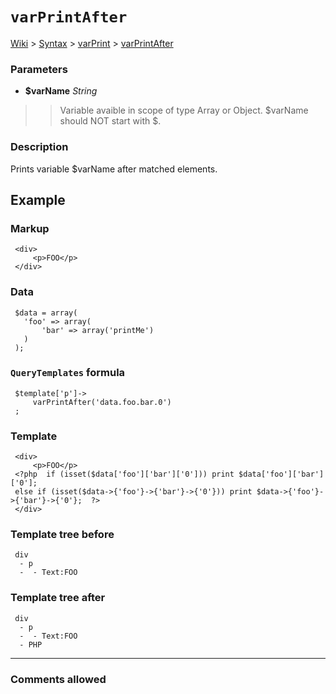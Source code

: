 # `varPrintAfter` #
[Wiki](http://code.google.com/p/querytemplates/w/list) > [Syntax](Syntax.md) > [varPrint](varPrintSyntax.md) > [varPrintAfter](varPrintAfterMethodPHP.md)
### Parameters ###
  * **$varName** _String_
> > Variable avaible in scope of type Array or Object.  $varName should NOT start with $.


### Description ###
Prints variable $varName after matched elements.


## Example ##


### Markup ###
```
 <div>
     <p>FOO</p>
 </div>

```
### Data ###
```
 $data = array(
   'foo' => array(
       'bar' => array('printMe')
   )
 );

```
### `QueryTemplates` formula ###
```
 $template['p']->
     varPrintAfter('data.foo.bar.0')
 ;

```
### Template ###
```
 <div>
     <p>FOO</p>
 <?php  if (isset($data['foo']['bar']['0'])) print $data['foo']['bar']['0'];
 else if (isset($data->{'foo'}->{'bar'}->{'0'})) print $data->{'foo'}->{'bar'}->{'0'};  ?>
 </div>

```
### Template tree before ###
```
 div
  - p
  -  - Text:FOO

```
### Template tree after ###
```
 div
  - p
  -  - Text:FOO
  - PHP

```

---



### Comments allowed ###